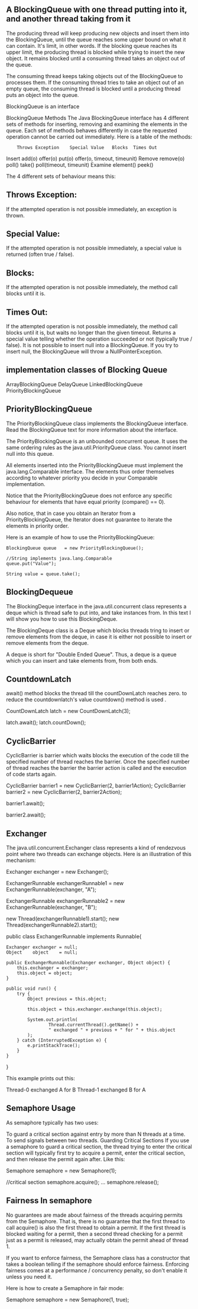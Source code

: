 
A BlockingQueue with one thread putting into it, and another thread taking from it
---------------------------------------------------------------------------------------

The producing thread will keep producing new objects and insert them into the BlockingQueue, until the queue reaches some upper
 bound on what it can contain. It's limit, in other words. If the blocking queue reaches its upper limit, the producing thread is 
 blocked while trying to insert the new object. It remains blocked until a consuming thread takes an object out of the queue.

The consuming thread keeps taking objects out of the BlockingQueue to processes them. If the consuming thread tries to take an 
object out of an empty queue, the consuming thread is blocked until a producing thread puts an object into the queue.


BlockingQueue is an interface

BlockingQueue Methods
The Java BlockingQueue interface has 4 different sets of methods for inserting, removing and examining the elements in the queue. Each set of methods behaves differently in case the requested operation cannot be carried out immediately. Here is a table of the methods:

 	    Throws Exception	Special Value	Blocks	Times Out
Insert	add(o)	           offer(o)	        put(o)	offer(o, timeout, timeunit)
Remove	remove(o)	       poll()	        take()	poll(timeout, timeunit)
Examine	element()	       peek()
	 	 
The 4 different sets of behaviour means this:

Throws Exception:
-----------------
If the attempted operation is not possible immediately, an exception is thrown.

Special Value:
--------------
If the attempted operation is not possible immediately, a special value is returned (often true / false).

Blocks:
--------
If the attempted operation is not possible immediately, the method call blocks until it is.

Times Out:
------------
If the attempted operation is not possible immediately, the method call blocks until it is, but waits no longer than the given timeout. Returns a special value telling whether the operation succeeded or not (typically true / false).
It is not possible to insert null into a BlockingQueue. If you try to insert null, the BlockingQueue will throw a NullPointerException.


implementation classes of Blocking Queue
------------------------------------------

ArrayBlockingQueue
DelayQueue
LinkedBlockingQueue
PriorityBlockingQueue

PriorityBlockingQueue
--------------------------
The PriorityBlockingQueue class implements the BlockingQueue interface. Read the BlockingQueue text for more information about the interface.

The PriorityBlockingQueue is an unbounded concurrent queue. It uses the same ordering rules as the java.util.PriorityQueue class. You cannot insert null into this queue.

All elements inserted into the PriorityBlockingQueue must implement the java.lang.Comparable interface. The elements thus order themselves according to whatever priority you decide in your Comparable implementation.

Notice that the PriorityBlockingQueue does not enforce any specific behaviour for elements that have equal priority (compare() == 0).

Also notice, that in case you obtain an Iterator from a PriorityBlockingQueue, the Iterator does not guarantee to iterate the elements in priority order.

Here is an example of how to use the PriorityBlockingQueue:

    BlockingQueue queue   = new PriorityBlockingQueue();

    //String implements java.lang.Comparable
    queue.put("Value");

    String value = queue.take();
    
    
BlockingDequeue
-----------------
The BlockingDeque interface in the java.util.concurrent class represents a deque which is thread safe to put into, and take instances from. In this text I will show you how to use this BlockingDeque.

The BlockingDeque class is a Deque which blocks threads tring to insert or remove elements from the deque, in case it is either not possible to insert or remove elements from the deque.

A deque is short for "Double Ended Queue". Thus, a deque is a queue which you can insert and take elements from, from both ends.



CountdownLatch  
---------------
await() method blocks the thread till the countDownLatch reaches zero.
to reduce the countdownlatch's value countdown() method  is used .

CountDownLatch latch = new CountDownLatch(3);

latch.await();
latch.countDown();


CyclicBarrier
---------------
CyclicBarrier is barrier which waits blocks the execution of the code till the specified number of thread reaches the barrier.
Once the specified number of thread reaches the barrier the barrier action is called and the execution of code starts again.


CyclicBarrier barrier1 = new CyclicBarrier(2, barrier1Action);
CyclicBarrier barrier2 = new CyclicBarrier(2, barrier2Action);


barrier1.await();



barrier2.await();



Exchanger
-----------
The java.util.concurrent.Exchanger class represents a kind of rendezvous point where two threads can exchange objects. Here is an illustration of this mechanism:

Exchanger exchanger = new Exchanger();

ExchangerRunnable exchangerRunnable1 =
        new ExchangerRunnable(exchanger, "A");

ExchangerRunnable exchangerRunnable2 =
        new ExchangerRunnable(exchanger, "B");

new Thread(exchangerRunnable1).start();
new Thread(exchangerRunnable2).start();
 


 public class ExchangerRunnable implements Runnable{

    Exchanger exchanger = null;
    Object    object    = null;

    public ExchangerRunnable(Exchanger exchanger, Object object) {
        this.exchanger = exchanger;
        this.object = object;
    }

    public void run() {
        try {
            Object previous = this.object;

            this.object = this.exchanger.exchange(this.object);

            System.out.println(
                    Thread.currentThread().getName() +
                    " exchanged " + previous + " for " + this.object
            );
        } catch (InterruptedException e) {
            e.printStackTrace();
        }
    }
}


This example prints out this:

Thread-0 exchanged A for B
Thread-1 exchanged B for A


Semaphore Usage
----------------------
As semaphore typically has two uses:

To guard a critical section against entry by more than N threads at a time.
To send signals between two threads.
Guarding Critical Sections
If you use a semaphore to guard a critical section, the thread trying to enter the critical section will typically first try to acquire a permit, enter the critical section, and then release the permit again after. Like this:

Semaphore semaphore = new Semaphore(1);

//critical section
semaphore.acquire();
...
semaphore.release();

Fairness In semaphore
----------------------
No guarantees are made about fairness of the threads acquiring permits from the Semaphore. That is, there is no guarantee that the first thread to call acquire() is also the first thread to obtain a permit. If the first thread is blocked waiting for a permit, then a second thread checking for a permit just as a permit is released, may actually obtain the permit ahead of thread 1.

If you want to enforce fairness, the Semaphore class has a constructor that takes a boolean telling if the semaphore should enforce fairness. Enforcing fairness comes at a performance / concurrency penalty, so don't enable it unless you need it.

Here is how to create a Semaphore in fair mode:

Semaphore semaphore = new Semaphore(1, true);
















    





